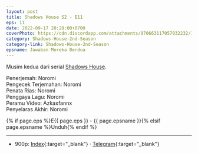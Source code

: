 ```yaml
---
layout: post
title: Shadows House S2 - E11
eps: 11
date: 2022-09-17 20:28:00+0700
coverPhoto: https://cdn.discordapp.com/attachments/970663117057032232/1020687155196088370/mpv-shot0140.jpg
category: Shadows-House-2nd-Season
category-link: Shadows-House-2nd-Season
epsname: Jawaban Mereka Berdua
---
```


Musim kedua dari serial [Shadows House](https://a-1fansub.github.io/Shadows-House-Paketan).

Penerjemah: Noromi<br>
Pengecek Terjemahan: Noromi<br>
Penata Rias: Noromi<br>
Penggaya Lagu: Noromi<br>
Peramu Video: Azkaxfannx<br>
Penyelaras Akhir: Noromi<br>

{% if page.eps %}E{{ page.eps }} - {{ page.epsname }}{% elsif page.epsname %}Unduh{% endif %}

---
- 900p: [Index](https://proyek.a-1ddl.workers.dev/0:/Musim%20Panas%202022/%5BWEB%5D/%5BA-1%5D%20Shadows%20House%202nd%20Season%20%5BWEB%5D%5Bx264%20900p%5D%5BAAC%5D/%5BA-1%5D%20Shadows%20House%202nd%20Season%20-%2011%20%5BWEB%5D%5Bx264%20900p%5D%5BAAC%5D%5B2C250D09%5D.mkv){:target="_blank"} &middot; [Telegram](https://t.me/a1fansubweeklies/126){:target="_blank"}
